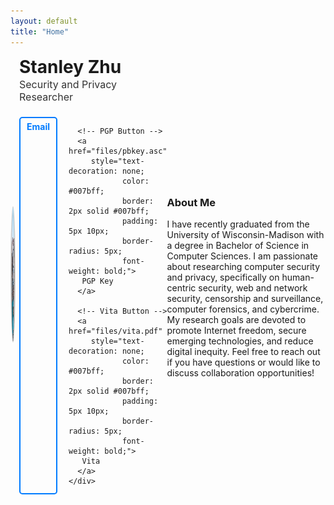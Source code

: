 ```yaml
---
layout: default
title: "Home"
---
```


<div style="display: flex; align-items: center; margin-bottom: 10px;">
  <div style="flex: 1; text-align: center;">
    <img src="images/my-photo.jpg" alt="Your Photo" style="border-radius: 50%; width: 214px; height: 214px; border: 2px solid #ccc;"> 
  </div>

  <!-- Text and Title on the right -->
  <div style="flex: 2; padding-left: 10px;"> <!-- Reduced padding-left -->
    <h1 style="margin: 0; font-size: 28px;">Stanley Zhu</h1> <!-- Adjusted font size -->
    <p style="font-size: 16px; color: #333; margin-top: 1px; margin-bottom: 5px;">Security and Privacy Researcher</p> 
    <div style="display: flex; gap: 18px; margin-top: 22px;"> <!-- Reduced gap and margin-top -->
      <!-- Email Button -->
      <a href="mailto:xzhu3deletethis84@wisc.deletethisedu" 
         style="text-decoration: none; 
                color: #007bff; 
                border: 2px solid #007bff; 
                padding: 5px 10px; 
                border-radius: 5px; 
                font-weight: bold;">
       Email
      </a>

      <!-- PGP Button -->
      <a href="files/pbkey.asc" 
         style="text-decoration: none; 
                color: #007bff; 
                border: 2px solid #007bff; 
                padding: 5px 10px; 
                border-radius: 5px; 
                font-weight: bold;">
       PGP Key
      </a>

      <!-- Vita Button -->
      <a href="files/vita.pdf" 
         style="text-decoration: none; 
                color: #007bff; 
                border: 2px solid #007bff; 
                padding: 5px 10px; 
                border-radius: 5px; 
                font-weight: bold;">
       Vita
      </a>
    </div>
  </div>
</div>

<div style="margin-top: 30px;">
  <h3>About Me</h3>
  <p>
    I have recently graduated from the University of Wisconsin-Madison with a degree in Bachelor of Science in Computer Sciences. I am passionate about researching computer security and privacy, specifically on human-centric security, web and network security, censorship and surveillance, computer forensics, and cybercrime. My research goals are devoted to promote Internet freedom, secure emerging technologies, and reduce digital inequity. Feel free to reach out if you have questions or would like to discuss collaboration opportunities!
  </p>

</div>
